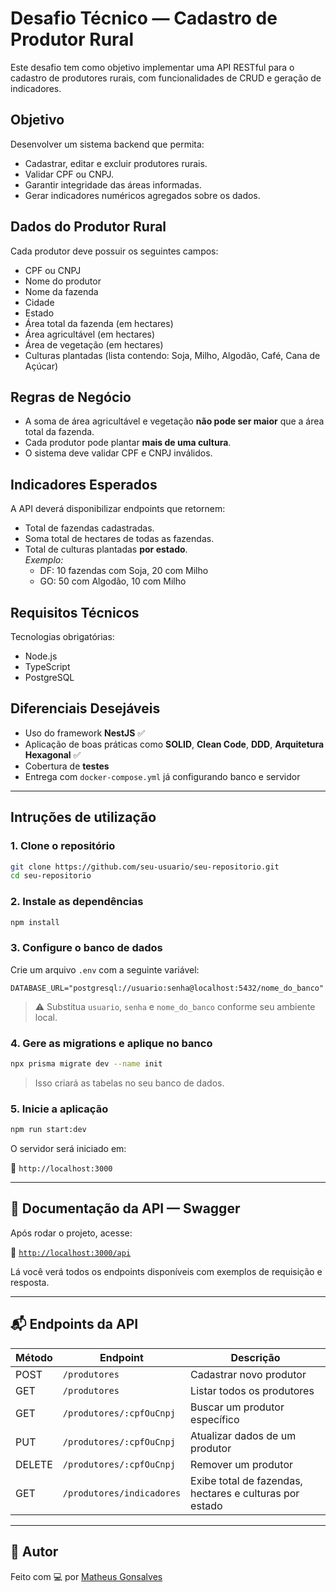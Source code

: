 # Desafio Técnico — Cadastro de Produtor Rural

Este desafio tem como objetivo implementar uma API RESTful para o cadastro de produtores rurais, com funcionalidades de CRUD e geração de indicadores.

## Objetivo

Desenvolver um sistema backend que permita:

- Cadastrar, editar e excluir produtores rurais.
- Validar CPF ou CNPJ.
- Garantir integridade das áreas informadas.
- Gerar indicadores numéricos agregados sobre os dados.

## Dados do Produtor Rural

Cada produtor deve possuir os seguintes campos:

- CPF ou CNPJ
- Nome do produtor
- Nome da fazenda
- Cidade
- Estado
- Área total da fazenda (em hectares)
- Área agricultável (em hectares)
- Área de vegetação (em hectares)
- Culturas plantadas (lista contendo: Soja, Milho, Algodão, Café, Cana de Açúcar)

## Regras de Negócio

- A soma de área agricultável e vegetação **não pode ser maior** que a área total da fazenda.
- Cada produtor pode plantar **mais de uma cultura**.
- O sistema deve validar CPF e CNPJ inválidos.

## Indicadores Esperados

A API deverá disponibilizar endpoints que retornem:

- Total de fazendas cadastradas.
- Soma total de hectares de todas as fazendas.
- Total de culturas plantadas **por estado**.  
  *Exemplo:*  
  - DF: 10 fazendas com Soja, 20 com Milho  
  - GO: 50 com Algodão, 10 com Milho

## Requisitos Técnicos

Tecnologias obrigatórias:

- Node.js
- TypeScript
- PostgreSQL

## Diferenciais Desejáveis

- Uso do framework **NestJS** ✅
- Aplicação de boas práticas como **SOLID**, **Clean Code**, **DDD**, **Arquitetura Hexagonal** ✅
- Cobertura de **testes** 
- Entrega com `docker-compose.yml` já configurando banco e servidor

---

## Intruções de utilização

### 1. Clone o repositório

```bash
git clone https://github.com/seu-usuario/seu-repositorio.git
cd seu-repositorio
```

### 2. Instale as dependências

```bash
npm install
```

### 3. Configure o banco de dados

Crie um arquivo `.env` com a seguinte variável:

```env
DATABASE_URL="postgresql://usuario:senha@localhost:5432/nome_do_banco"
```

> ⚠️ Substitua `usuario`, `senha` e `nome_do_banco` conforme seu ambiente local.

### 4. Gere as migrations e aplique no banco

```bash
npx prisma migrate dev --name init
```

> Isso criará as tabelas no seu banco de dados.

### 5. Inicie a aplicação

```bash
npm run start:dev
```

O servidor será iniciado em:

📍 `http://localhost:3000`

---

## 📘 Documentação da API — Swagger

Após rodar o projeto, acesse:

🔗 [`http://localhost:3000/api`](http://localhost:3000/api)

Lá você verá todos os endpoints disponíveis com exemplos de requisição e resposta.

---

## 📬 Endpoints da API

| Método | Endpoint                 | Descrição                        |
|--------|--------------------------|----------------------------------|
| POST   | `/produtores`            | Cadastrar novo produtor          |
| GET    | `/produtores`            | Listar todos os produtores       |
| GET    | `/produtores/:cpfOuCnpj` | Buscar um produtor específico    |
| PUT    | `/produtores/:cpfOuCnpj` | Atualizar dados de um produtor   |
| DELETE | `/produtores/:cpfOuCnpj` | Remover um produtor              |
| GET    | `/produtores/indicadores` | Exibe total de fazendas, hectares e culturas por estado |


---

## 📎 Autor

Feito com 💻 por [Matheus Gonsalves](https://github.com/Matheusgonsalves)

